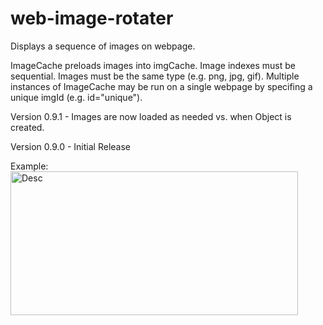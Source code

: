 # web-image-rotater

Displays a sequence of images on webpage.

ImageCache preloads images into imgCache.  Image indexes must be sequential.  Images must be the same type (e.g. png, jpg, gif).  Multiple instances of ImageCache may be run on a single webpage by specifing a unique imgId (e.g. id="unique").

Version 0.9.1 - Images are now loaded as needed vs. when Object is created.

Version 0.9.0 - Initial Release

Example:
<img src="/img/foo/image1.jpg" width="460" height="230" id="slide" alt="Desc"/>
<script type="text/javascript">
<!--
	var imgCache = new ImageCache('/img/foo/image', 1, 11, 'slide');
	imgCache.startRotation(8);
//-->
</script>
